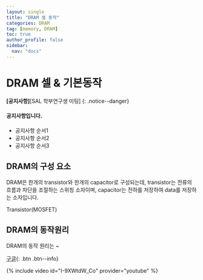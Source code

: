 ```yaml
---
layout: single
title: "DRAM 셀 동작"
categories: DRAM
tag: [memory, DRAM]
toc: true
author_profile: false
sidebar:
  nav: "docs"
---
```


# DRAM 셀 & 기본동작

**[공지사항]**[SAL 학부연구생 미팅]
{: .notice--danger}

<div class="notice--success">
<h4>공지사항입니다.</h4>
<ul>
    <li>공지사항 순서1</li>
    <li>공지사항 순서2</li>
    <li>공지사항 순서3</li>
</ul>
</div>

## DRAM의 구성 요소

DRAM은 한개의 transistor와 한개의 capacitor로 구성되는데, transistor는 전류의 흐름과 차단을 조절하는 스위칭 소자이며, capacitor는 전하를 저장하여 data를 저장하는 소자입니다. 





Transistor(MOSFET)

## DRAM의 동작원리

DRAM의 동작 원리는 ~

[구글](https://google.com){: .btn .btn--info}

{% include video id="I-9XWtdW_Co" provider="youtube" %}
